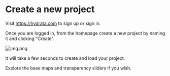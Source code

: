 # Create a new project
Visit <https://hydrata.com> to sign up or sign in.

Once you are logged in, from the homepage create a new project by naming it and clicking "Create".

![img.png](../_static/create-a-new-project.gif)

It will take a few seconds to create and load your project. 

Explore the base maps and transparency sliders if you wish.
